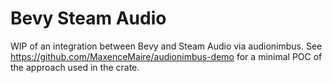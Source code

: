 # Bevy Steam Audio

WIP of an integration between Bevy and Steam Audio via audionimbus. See https://github.com/MaxenceMaire/audionimbus-demo for a minimal POC of the approach used in the crate.
